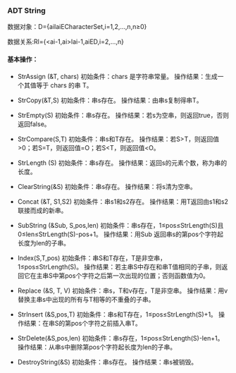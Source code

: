### ADT String

数据对象：D={ailaiECharacterSet,i=1,2,…,n,n≥0}

数据关系:Rl={<ai-1,ai>lai-1,aiED,i=2,…,n}

#### 基本操作：

- StrAssign (&T, chars)
    初始条件：chars 是字符串常量。
    操作结果：生成一个其值等于 chars 的串 T。

- StrCopy(&T,S)
    初始条件：串s存在。
    操作结果：由串s复制得串T。

- StrEmpty(S)
    初始条件：串s存在。
    操作结果：若s为空串，则返回true，否则返回false。

- StrCompare(S,T)
    初始条件：串s和T存在。
    操作结果：若S>T，则返回值>0；若S=T，则返回值=O；若S<T，则返回值<O。

- StrLength (S)
    初始条件：串s存在。
    操作结果：返回s的元素个数，称为串的长度。

- ClearString(&S)
    初始条件：串s存在。
    操作结果：将s清为空串。

- Concat (&T, S1,S2)
    初始条件：串s1和s2存在。
    操作结果：用T返回由s1和s2联接而成的新串。

- SubString (&Sub, S,pos,len)
    初始条件：串s存在，1≤pos≤StrLength(S)且0≤len≤StrLength(S)-pos+1。
    操作结果：用Sub 返回串s的第pos个字符起长度为len的子串。

- Index(S,T,pos)
    初始条件：串S和T存在，T是非空串，1≤pos≤StrLength(S)。
    操作结果：若主串S中存在和串T值相同的子串，则返回它在主串S中第pos个字符之后第一次出现的位置；否则函数值为0。

- Replace (&S, T, V)
    初始条件：串s，T和v存在，T是非空串。
    操作结果：用v替换主串s中出现的所有与T相等的不重叠的子串。

- StrInsert (&S,pos,T)
    初始条件：串s和T存在，1≤pos≤StrLength(S)+1。
    操作结果：在串S的第pos个字符之前插入串T。

- StrDelete(&S,pos,len)
    初始条件：串s存在，1≤pos≤StrLength(S)-len+1。
    操作结果：从串s中删除第pos个字符起长度为len的子串。

- DestroyString(&S)
    初始条件：串s存在。
    操作结果：串s被销毁。
